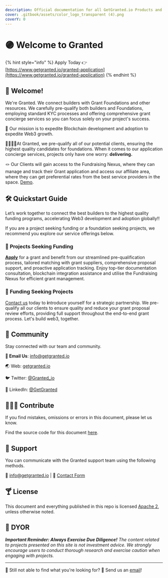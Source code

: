 ```yaml
---
description: Official documentation for all GetGranted.io Products and Services.
cover: .gitbook/assets/color_logo_transparent (4).png
coverY: 0
---
```


# 🟣 Welcome to Granted

{% hint style="info" %}
Apply Today 👉 [https://www.getgranted.io/granted-application](https://www.getgranted.io/granted-application)
{% endhint %}

## 👋 Welcome!

We're Granted. We connect builders with Grant Foundations and other resources. We carefully pre-qualify both builders and Foundations, employing standard KYC processes and offering comprehensive grant concierge services so you can focus solely on your project's success.

🎯 Our mission is to expedite Blockchain development and adoption to expedite Web3 growth.

🫱🏾‍🫲🏼At Granted, we pre-qualify all of our potential clients, ensuring the highest quality candidates for foundations. When it comes to our application concierge services, projects only have one worry: **delivering.**

🪢 Our Clients will gain access to the Fundraising Nexus, where they can manage and track their Grant application and access our affiliate area, where they can get preferential rates from the best service providers in the space. [Demo](https://www.youtube.com/watch?v=UvKgTTWHKnQ).

## 🛠️ Quickstart Guide

Let’s work together to connect the best builders to the highest quality funding programs, accelerating Web3 development and adoption globally!!&#x20;

If you are a project seeking funding or a foundation seeking projects, we recommend you explore our service offerings below.

### 👀 **Projects Seeking Funding**

[**Apply**](https://www.getgranted.io/granted-application) for a grant and benefit from our streamlined pre-qualification process, tailored matching with grant suppliers, comprehensive proposal support, and proactive application tracking. Enjoy top-tier documentation consultation, blockchain integration assistance and utilise the Fundraising Nexus for efficient grant management.

### 🏦 **Funding Seeking Projects**

[Contact us](mailto:info@getgranted.io) today to **i**ntroduce yourself for a strategic partnership. We pre-qualify all our clients to ensure quality and reduce your grant proposal review efforts, providing full support throughout the end-to-end grant process. Let's build web3, together.&#x20;

## 💬 Community

Stay connected with our team and community.

**📧 Email Us**: [info@getgranted.io](mailto:info@getgranted.io)&#x20;

🌏 Web: [getgranted.io](https://getgranted.io)

🐦 Twitter: [@Granted\_io](https://twitter.com/Granted\_io)

📮 LinkedIn: [@GetGranted](https://www.linkedin.com/company/get-granted/)

## 👨🏿‍💻 Contribute

If you find mistakes, omissions or errors in this document, please let us know.

Find the source code for this document [here](https://github.com/getgranted-io/granted-docs-hub).

## 🛟 Support

You can communicate with the Granted support team using the following methods.

📧 [info@getgranted.io](mailto:info@getgranted.io) | 💬 [Contact Form](https://www.getgranted.io/contact-us)

## 🍸 License

This document and everything published in this repo is licensed [Apache 2](https://www.apache.org/licenses/LICENSE-2.0), unless otherwise noted.

## 🔬 DYOR

_**Important Reminder: Always Exercise Due Diligence!** The content related to projects presented on this site is not investment advice. We strongly encourage users to conduct thorough research and exercise caution when engaging with projects._

***

👀 Still not able to find what you're looking for? 💌 Send us an [email](https://app.gitbook.com/u/ES88N8fea9WmEWPzzwX8JLy4fEv2)!
